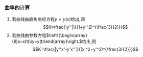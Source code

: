 ### 曲率的计算

1. 若曲线由直角坐标方程$y=y(x)$给出,则
   $$K=\frac{|y''|}{(1+y'^2)^{\frac{3}{2}}}$$
2. 若曲线由参数方程$\left\{\begin{array}{ll}x=x(t)\\y=y(t)\end{array}\right.$给出,则
   $$K=\frac{|y''x'-y'x''|}{(x'^2+y'^2)^{\frac{3}{2}}}$$
